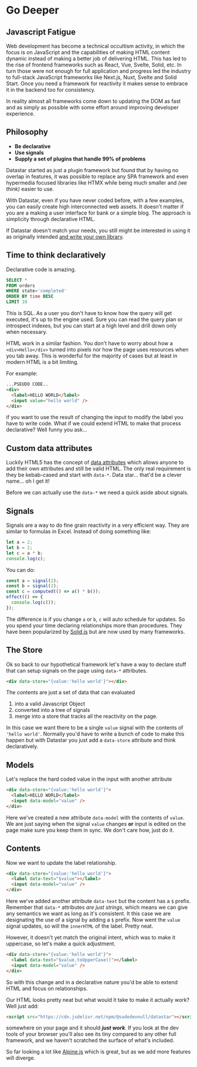 # Go Deeper

## Javascript Fatigue

Web development has become a technical occultism activity, in which the focus is on JavaScript and the capabilities of making HTML content dynamic instead of making a better job of delivering HTML. This has led to the rise of frontend frameworks such as React, Vue, Svelte, Solid, etc. In turn those were not enough for full application and progress led the industry to full-stack JavaScript frameworks like Next.js, Nuxt, Svelte and Solid Start. Once you need a framework for reactivity it makes sense to embrace it in the backend too for consistency.

In reality almost all frameworks come down to updating the DOM as fast and as simply as possible with some effort around improving developer experience.

## Philosophy

- **Be declarative**
- **Use signals**
- **Supply a set of plugins that handle 99% of problems**

Datastar started as just a plugin framework but found that by having no overlap in features, it was possible to replace any SPA framework and even hypermedia focused libraries like HTMX while being much smaller and _(we think)_ easier to use.

With Datastar, even if you have never coded before, with a few examples, you can easily create high interconnected web assets. It doesn't matter if you are a making a user interface for bank or a simple blog. The approach is simplicity through declarative HTML.

If Datastar doesn't match your needs, you still might be interested in using it as originally intended [and write your own library](https://github.com/starfederation/datastar/tree/main/packages/library/src/lib/plugins).

## Time to think declaratively

Declarative code is amazing.

```sql
SELECT *
FROM orders
WHERE state='completed'
ORDER BY time DESC
LIMIT 10
```

This is SQL. As a user you don't have to know how the query will get executed, it's up to the engine used. Sure you can read the query plan or introspect indexes, but you can start at a high level and drill down only when necessary.

HTML work in a similar fashion. You don't have to worry about how a `<div>Hello</div>` turned into pixels nor how the page uses resources when you tab away. This is wonderful for the majority of cases but at least in modern HTML is a bit limiting.

For example:

```html
...PSEUDO CODE..
<div>
  <label>HELLO WORLD</label>
  <input value="hello world" />
</div>
```

if you want to use the result of changing the input to modify the label you have to write code. What if we could extend HTML to make that process declarative? Well funny you ask...

## Custom data attributes

Luckily HTML5 has the concept of [data attributes](https://developer.mozilla.org/en-US/docs/Learn/HTML/Howto/Use_data_attributes) which allows anyone to add their own attributes and still be valid HTML. The only real requirement is they be kebab-cased and start with `data-*`. Data star... that'd be a clever name... oh I get it!

Before we can actually use the `data-*` we need a quick aside about signals.

## Signals

Signals are a way to do fine grain reactivity in a very efficient way. They are similar to formulas in Excel. Instead of doing something like:

```js
let a = 2;
let b = 2;
let c = a * b;
console.log(c);
```

You can do:

```js
const a = signal(2);
const b = signal(2);
const c = computed(() => a() * b());
effect(() => {
  console.log(c());
});
```

The difference is if you change `a` or `b`, `c` will auto schedule for updates. So you spend your time declaring relationships more than procedures. They have been popularized by [Solid,js](https://www.solidjs.com/) but are now used by many frameworks.

## The Store

Ok so back to our hypothetical framework let's have a way to declare stuff that can setup signals on the page using `data-*` attributes.

```html
<div data-store="{value:'hello world'}"></div>
```

The contents are just a set of data that can evaluated

1. into a valid Javascript Object
2. converted into a tree of signals
3. merge into a store that tracks all the reactivity on the page.

In this case we want there to be a single `value` signal with the contents of `'hello world'`. Normally you'd have to write a bunch of code to make this happen but with Datastar you just add a `data-store` attribute and think declaratively.

## Models

Let's replace the hard coded value in the input with another attribute

```html
<div data-store="{value:'hello world'}">
  <label>HELLO WORLD</label>
  <input data-model="value" />
</div>
```

Here we've created a new attribute `data-model` with the contents of `value`. We are just saying when the signal `value` changes **or** input is edited on the page make sure you keep them in sync. We don't care how, just do it.

## Contents

Now we want to update the label relationship.

```html
<div data-store="{value:'hello world'}">
  <label data-text="$value"></label>
  <input data-model="value" />
</div>
```

Here we've added another attribute `data-text` but the content has a `$` prefix. Remember that `data-*` attributes _are just strings_, which means we can give any semantics we want as long as it's consistent. It this case we are designating the use of a signal by adding a `$` prefix. Now went the `value` signal updates, so will the `innerHTML` of the label. Pretty neat.

However, it doesn't yet match the original intent, which was to make it uppercase, so let's make a quick adjustment.

```html
<div data-store="{value:'hello world'}">
  <label data-text="$value.toUpperCase()"></label>
  <input data-model="value" />
</div>
```

So with this change and in a declarative nature you'd be able to extend HTML and focus on relationships.

Our HTML looks pretty neat but what would it take to make it actually work? Well just add:

```html
<script src="https://cdn.jsdelivr.net/npm/@sudodevnull/datastar"></script>
```

somewhere on your page and it should **_just work_**. If you look at the dev tools of your browser you'll also see its tiny compared to any other full framework, and we haven't scratched the surface of what's included.

So far looking a lot like [Alpine.js](https://alpinejs.dev/) which is great, but as we add more features will diverge.
